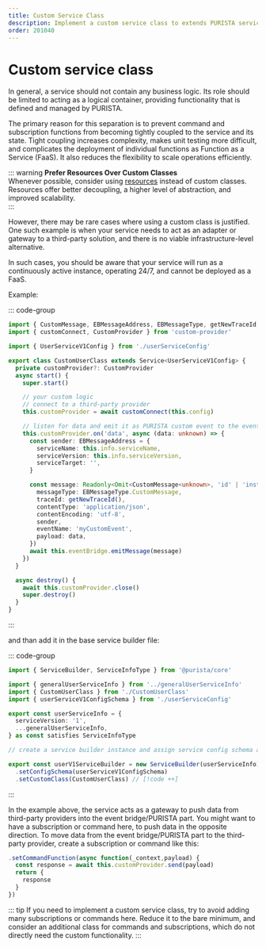 ```yaml
---
title: Custom Service Class
description: Implement a custom service class to extends PURISTA service base functionallity
order: 201040
---
```


# Custom service class

In general, a service should not contain any business logic. Its role should be limited to acting as a logical container, providing functionality that is defined and managed by PURISTA.

The primary reason for this separation is to prevent command and subscription functions from becoming tightly coupled to the service and its state. Tight coupling increases complexity, makes unit testing more difficult, and complicates the deployment of individual functions as Function as a Service (FaaS). It also reduces the flexibility to scale operations efficiently.

::: warning **Prefer Resources Over Custom Classes**  
Whenever possible, consider using [resources](define-resources.md) instead of custom classes. Resources offer better decoupling, a higher level of abstraction, and improved scalability.  
:::

However, there may be rare cases where using a custom class is justified. One such example is when your service needs to act as an adapter or gateway to a third-party solution, and there is no viable infrastructure-level alternative.

In such cases, you should be aware that your service will run as a continuously active instance, operating 24/7, and cannot be deployed as a FaaS.

Example:

::: code-group

```typescript [CustomUserClass.ts]
import { CustomMessage, EBMessageAddress, EBMessageType, getNewTraceId, Service } from '@purista/core'
import { customConnect, CustomProvider } from 'custom-provider'

import { UserServiceV1Config } from './userServiceConfig'

export class CustomUserClass extends Service<UserServiceV1Config> {
  private customProvider?: CustomProvider
  async start() {
    super.start()

    // your custom logic
    // connect to a third-party provider
    this.customProvider = await customConnect(this.config)

    // listen for data and emit it as PURISTA custom event to the event bridge
    this.customProvider.on('data', async (data: unknown) => {
      const sender: EBMessageAddress = {
        serviceName: this.info.serviceName,
        serviceVersion: this.info.serviceVersion,
        serviceTarget: '',
      }

      const message: Readonly<Omit<CustomMessage<unknown>, 'id' | 'instanceId' | 'timestamp'>> = Object.freeze({
        messageType: EBMessageType.CustomMessage,
        traceId: getNewTraceId(),
        contentType: 'application/json',
        contentEncoding: 'utf-8',
        sender,
        eventName: 'myCustomEvent',
        payload: data,
      })
      await this.eventBridge.emitMessage(message)
    })
  }

  async destroy() {
    await this.customProvider.close()
    super.destroy()
  }
}
```

:::

and than add it in the base service builder file:

::: code-group

```typescript [userV1ServiceBuilder.ts]
import { ServiceBuilder, ServiceInfoType } from '@purista/core'

import { generalUserServiceInfo } from '../generalUserServiceInfo'
import { CustomUserClass } from './CustomUserClass'
import { userServiceV1ConfigSchema } from './userServiceConfig'

export const userServiceInfo = {
  serviceVersion: '1',
  ...generalUserServiceInfo,
} as const satisfies ServiceInfoType

// create a service builder instance and assign service config schema and default config.

export const userV1ServiceBuilder = new ServiceBuilder(userServiceInfo)
  .setConfigSchema(userServiceV1ConfigSchema)
  .setCustomClass(CustomUserClass) // [!code ++]
```

:::

In the example above, the service acts as a gateway to push data from third-party providers into the event bridge/PURISTA part.
You might want to have a subscription or command here, to push data in the opposite direction.
To move data from the event bridge/PURISTA part to the third-party provider, create a subscription or command like this:

```typescript
.setCommandFunction(async function(_context,payload) {
  const response = await this.customProvider.send(payload)
  return {
    response
  }
})

```

::: tip
If you need to implement a custom service class, try to avoid adding many subscriptions or commands here.
Reduce it to the bare minimum, and consider an additional class for commands and subscriptions, which do not directly need the custom functionality.
:::
